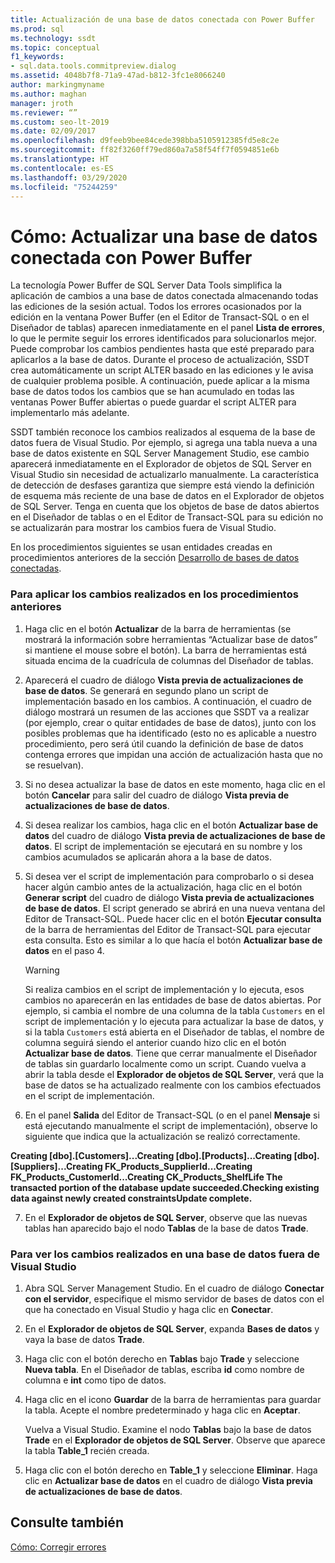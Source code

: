 ```yaml
---
title: Actualización de una base de datos conectada con Power Buffer
ms.prod: sql
ms.technology: ssdt
ms.topic: conceptual
f1_keywords:
- sql.data.tools.commitpreview.dialog
ms.assetid: 4048b7f8-71a9-47ad-b812-3fc1e8066240
author: markingmyname
ms.author: maghan
manager: jroth
ms.reviewer: “”
ms.custom: seo-lt-2019
ms.date: 02/09/2017
ms.openlocfilehash: d9feeb9bee84cede398bba5105912385fd5e8c2e
ms.sourcegitcommit: ff82f3260ff79ed860a7a58f54ff7f0594851e6b
ms.translationtype: HT
ms.contentlocale: es-ES
ms.lasthandoff: 03/29/2020
ms.locfileid: "75244259"
---
```

# <a name="how-to-update-a-connected-database-with-power-buffer"></a>Cómo: Actualizar una base de datos conectada con Power Buffer

La tecnología Power Buffer de SQL Server Data Tools simplifica la aplicación de cambios a una base de datos conectada almacenando todas las ediciones de la sesión actual. Todos los errores ocasionados por la edición en la ventana Power Buffer (en el Editor de Transact\-SQL o en el Diseñador de tablas) aparecen inmediatamente en el panel **Lista de errores**, lo que le permite seguir los errores identificados para solucionarlos mejor. Puede comprobar los cambios pendientes hasta que esté preparado para aplicarlos a la base de datos. Durante el proceso de actualización, SSDT crea automáticamente un script ALTER basado en las ediciones y le avisa de cualquier problema posible. A continuación, puede aplicar a la misma base de datos todos los cambios que se han acumulado en todas las ventanas Power Buffer abiertas o puede guardar el script ALTER para implementarlo más adelante.  
  
SSDT también reconoce los cambios realizados al esquema de la base de datos fuera de Visual Studio. Por ejemplo, si agrega una tabla nueva a una base de datos existente en SQL Server Management Studio, ese cambio aparecerá inmediatamente en el Explorador de objetos de SQL Server en Visual Studio sin necesidad de actualizarlo manualmente. La característica de detección de desfases garantiza que siempre está viendo la definición de esquema más reciente de una base de datos en el Explorador de objetos de SQL Server. Tenga en cuenta que los objetos de base de datos abiertos en el Diseñador de tablas o en el Editor de Transact\-SQL para su edición no se actualizarán para mostrar los cambios fuera de Visual Studio.  
  
En los procedimientos siguientes se usan entidades creadas en procedimientos anteriores de la sección [Desarrollo de bases de datos conectadas](../ssdt/connected-database-development.md).  
  
### <a name="to-apply-the-changes-made-in-the-previous-procedures"></a>Para aplicar los cambios realizados en los procedimientos anteriores  
  
1.  Haga clic en el botón **Actualizar** de la barra de herramientas (se mostrará la información sobre herramientas “Actualizar base de datos” si mantiene el mouse sobre el botón). La barra de herramientas está situada encima de la cuadrícula de columnas del Diseñador de tablas.  
  
2.  Aparecerá el cuadro de diálogo **Vista previa de actualizaciones de base de datos**. Se generará en segundo plano un script de implementación basado en los cambios. A continuación, el cuadro de diálogo mostrará un resumen de las acciones que SSDT va a realizar (por ejemplo, crear o quitar entidades de base de datos), junto con los posibles problemas que ha identificado (esto no es aplicable a nuestro procedimiento, pero será útil cuando la definición de base de datos contenga errores que impidan una acción de actualización hasta que no se resuelvan).  
  
3.  Si no desea actualizar la base de datos en este momento, haga clic en el botón **Cancelar** para salir del cuadro de diálogo **Vista previa de actualizaciones de base de datos**.  
  
4.  Si desea realizar los cambios, haga clic en el botón **Actualizar base de datos** del cuadro de diálogo **Vista previa de actualizaciones de base de datos**. El script de implementación se ejecutará en su nombre y los cambios acumulados se aplicarán ahora a la base de datos.  
  
5.  Si desea ver el script de implementación para comprobarlo o si desea hacer algún cambio antes de la actualización, haga clic en el botón **Generar script** del cuadro de diálogo **Vista previa de actualizaciones de base de datos**. El script generado se abrirá en una nueva ventana del Editor de Transact\-SQL. Puede hacer clic en el botón **Ejecutar consulta** de la barra de herramientas del Editor de Transact\-SQL para ejecutar esta consulta. Esto es similar a lo que hacía el botón **Actualizar base de datos** en el paso 4.  
  
    > [!WARNING]  
    > Si realiza cambios en el script de implementación y lo ejecuta, esos cambios no aparecerán en las entidades de base de datos abiertas. Por ejemplo, si cambia el nombre de una columna de la tabla `Customers` en el script de implementación y lo ejecuta para actualizar la base de datos, y si la tabla `Customers` está abierta en el Diseñador de tablas, el nombre de columna seguirá siendo el anterior cuando hizo clic en el botón **Actualizar base de datos**. Tiene que cerrar manualmente el Diseñador de tablas sin guardarlo localmente como un script. Cuando vuelva a abrir la tabla desde el **Explorador de objetos de SQL Server**, verá que la base de datos se ha actualizado realmente con los cambios efectuados en el script de implementación.  
  
6.  En el panel **Salida** del Editor de Transact\-SQL (o en el panel **Mensaje** si está ejecutando manualmente el script de implementación), observe lo siguiente que indica que la actualización se realizó correctamente.  
  
**Creating [dbo].[Customers]...Creating [dbo].[Products]...Creating [dbo].[Suppliers]...Creating FK_Products_SupplierId...Creating FK_Products_CustomerId...Creating CK_Products_ShelfLife The transacted portion of the database update succeeded.Checking existing data against newly created constraintsUpdate complete.**  
  
7.  En el **Explorador de objetos de SQL Server**, observe que las nuevas tablas han aparecido bajo el nodo **Tablas** de la base de datos **Trade**.  
  
### <a name="to-view-changes-made-to-a-database-outside-visual-studio"></a>Para ver los cambios realizados en una base de datos fuera de Visual Studio  
  
1.  Abra SQL Server Management Studio. En el cuadro de diálogo **Conectar con el servidor**, especifique el mismo servidor de bases de datos con el que ha conectado en Visual Studio y haga clic en **Conectar**.  
  
2.  En el **Explorador de objetos de SQL Server**, expanda **Bases de datos** y vaya la base de datos **Trade**.  
  
3.  Haga clic con el botón derecho en **Tablas** bajo **Trade** y seleccione **Nueva tabla**. En el Diseñador de tablas, escriba **id** como nombre de columna e **int** como tipo de datos.  
  
4.  Haga clic en el icono **Guardar** de la barra de herramientas para guardar la tabla. Acepte el nombre predeterminado y haga clic en **Aceptar**.  
  
    Vuelva a Visual Studio. Examine el nodo **Tablas** bajo la base de datos **Trade** en el **Explorador de objetos de SQL Server**. Observe que aparece la tabla **Table_1** recién creada.  
  
5.  Haga clic con el botón derecho en **Table_1** y seleccione **Eliminar**. Haga clic en **Actualizar base de datos** en el cuadro de diálogo **Vista previa de actualizaciones de base de datos**.  
  
## <a name="see-also"></a>Consulte también  
[Cómo: Corregir errores](../ssdt/how-to-fix-errors.md)  
  
